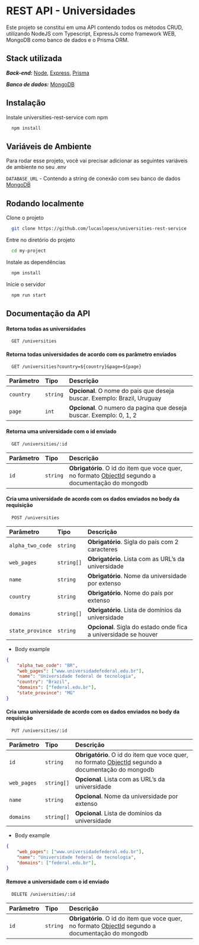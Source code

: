 
# REST API - Universidades

Este projeto se constitui em uma API contendo todos os métodos CRUD, utilizando NodeJS com Typescript, ExpressJs como framework WEB, MongoDB como banco de dados e o Prisma ORM.


## Stack utilizada

***Back-end:*** [Node](https://nodejs.org/en/), [Express](https://expressjs.com), [Prisma](https://www.prisma.io/)

***Banco de dados:*** [MongoDB](https://www.mongodb.com/docs/) 
## Instalação

Instale universities-rest-service com npm

```bash
  npm install
```
    
## Variáveis de Ambiente

Para rodar esse projeto, você vai precisar adicionar as seguintes variáveis de ambiente no seu .env

`DATABASE_URL` - Contendo a string de conexão com seu banco de dados [MongoDB](https://www.mongodb.com/docs/)



## Rodando localmente

Clone o projeto

```bash
  git clone https://github.com/lucaslopesx/universities-rest-service
```

Entre no diretório do projeto

```bash
  cd my-project
```

Instale as dependências

```bash
  npm install
```

Inicie o servidor

```bash
  npm run start
```


## Documentação da API

#### Retorna todas as universidades

```http
  GET /universities
```

#### Retorna todas universidades de acordo com os parâmetro enviados 

```http
  GET /universities?country=${country}&page=${page}
```

| Parâmetro   | Tipo       | Descrição                                   |
| :---------- | :--------- | :------------------------------------------ |
| `country`      | `string` | **Opcional**. O nome do pais que deseja buscar. Exemplo: Brazil, Uruguay |
| `page`      | `int` | **Opcional**. O numero da pagina que deseja buscar. Exemplo: 0, 1, 2 |


#### Retorna uma universidade com o id enviado

```http
  GET /universities/:id
```

| Parâmetro   | Tipo       | Descrição                                   |
| :---------- | :--------- | :------------------------------------------ |
| `id`      | `string` | **Obrigatório**. O id do item que voce quer, no formato [ObjectId](https://www.mongodb.com/docs/manual/reference/method/ObjectId/) segundo a documentação do mongodb |


#### Cria uma universidade de acordo com os dados enviados no body da requisição

```http
  POST /universities
```
| Parâmetro   | Tipo       | Descrição                                   |
| :---------- | :--------- | :------------------------------------------ |
| `alpha_two_code`      | `string` | **Obrigatório**. Sigla do país com 2 caracteres |
| `web_pages`      | `string[]` | **Obrigatório**. Lista com as URL’s da universidade |
| `name`      | `string` | **Obrigatório**. Nome da universidade por extenso |
| `country`      | `string` | **Obrigatório**. Nome do país por extenso |
| `domains`      | `string[]` | **Obrigatório**. Lista de domínios da universidade |
| `state_province`      | `string` | **Opcional**. Sigla do estado onde fica a universidade se houver |

* Body example
```JSON
{
    "alpha_two_code": "BR",
    "web_pages": ["www.universidadefederal.edu.br"],
    "name": "Universidade federal de tecnologia",
    "country": "Brazil",
    "domains": ["federal.edu.br"],
    "state_province": "MG"
}
```

#### Cria uma universidade de acordo com os dados enviados no body da requisição

```http
  PUT /universities/:id
```
| Parâmetro   | Tipo       | Descrição                                   |
| :---------- | :--------- | :------------------------------------------ |
| `id`      | `string` | **Obrigatório**. O id do item que voce quer, no formato [ObjectId](https://www.mongodb.com/docs/manual/reference/method/ObjectId/) segundo a documentação do mongodb |
| `web_pages`      | `string[]` | **Opcional**. Lista com as URL’s da universidade |
| `name`      | `string` | **Opcional**. Nome da universidade por extenso |
| `domains`      | `string[]` | **Opcional**. Lista de domínios da universidade |

* Body example
```JSON
{
    "web_pages": ["www.universidadefederal.edu.br"],
    "name": "Universidade federal de tecnologia",
    "domains": ["federal.edu.br"],
}
```

#### Remove a universidade com o id enviado

```http
  DELETE /universities/:id
```

| Parâmetro   | Tipo       | Descrição                                   |
| :---------- | :--------- | :------------------------------------------ |
| `id`      | `string` | **Obrigatório**. O id do item que voce quer, no formato [ObjectId](https://www.mongodb.com/docs/manual/reference/method/ObjectId/) segundo a documentação do mongodb |
